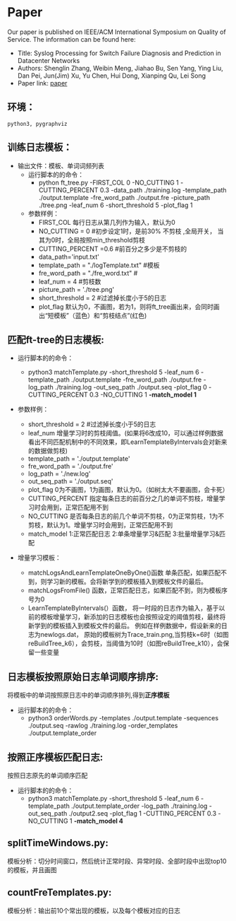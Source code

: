 # Paper

Our paper is published on IEEE/ACM International Symposium on Quality of Service. The information can be found here:

* Title: Syslog Processing for Switch Failure Diagnosis and Prediction in Datacenter Networks
* Authors: Shenglin Zhang, Weibin Meng, Jiahao Bu, Sen Yang, Ying Liu, Dan Pei, Jun(Jim) Xu, Yu Chen, Hui Dong, Xianping Qu, Lei Song
* Paper link: [paper](https://netman.aiops.org/wp-content/uploads/2015/12/IWQOS_2017_zsl.pdf)

## 环境：
	python3, pygraphviz

## 训练日志模板：
* 输出文件：模板、单词词频列表
	* 运行脚本的的命令：
		* python ft\_tree.py -FIRST\_COL 0 -NO\_CUTTING 1 -CUTTING\_PERCENT 0.3 -data\_path ./training.log -template_path ./output.template -fre\_word\_path ./output.fre -picture\_path ./tree.png -leaf\_num 6 -short\_threshold 5 -plot\_flag 1
	* 参数样例：
	   * FIRST\_COL 每行日志从第几列作为输入，默认为0
	   * NO\_CUTTING = 0 #初步设定1时，是前30% 不剪枝 ,全局开关， 当其为0时，全局按照min_threshold剪枝
	   * CUTTING\_PERCENT =0.6 #前百分之多少是不剪枝的 
		* data\_path='input.txt'
	   *   template\_path = "./logTemplate.txt" #模板
	    *   fre\_word\_path = "./fre_word.txt"   #
	    *   leaf\_num = 4 #剪枝数
	    *    picture\_path = './tree.png'
	    *  short\_threshold = 2 #过滤掉长度小于5的日志
	    *  plot\_flag 默认为0，不画图，若为1，则将ft\_tree画出来，会同时画出“短模板”（蓝色）和“剪枝结点”(红色)

	
## 匹配ft-tree的日志模板:
* 运行脚本的的命令：
	* python3 matchTemplate.py -short\_threshold 5 -leaf\_num 6 -template\_path ./output.template -fre\_word_path ./output.fre -log\_path ./training.log -out\_seq\_path ./output.seq -plot\_flag 0 -CUTTING\_PERCENT 0.3 -NO\_CUTTING 1 **-match\_model 1**
		
* 参数样例：
	*	short\_threshold = 2 #过滤掉长度小于5的日志
	*  leaf\_num 增量学习时的剪枝阈值。(如果将6改成10，可以通过样例数据看出不同匹配机制中的不同效果，即LearnTemplateByIntervals会对新来的数据做剪枝)
	*  template\_path = './output.template'
	*  fre\_word\_path = './output.fre'
	*  log\_path = './new.log'
	*  out\_seq\_path = './output.seq'
	*  plot\_flag 0为不画图，1为画图，默认为0。（如树太大不要画图，会卡死）
	*  CUTTING\_PERCENT 指定每条日志的前百分之几的单词不剪枝，增量学习时会用到，正常匹配用不到
	*  NO\_CUTTING 是否每条日志的前几个单词不剪枝，0为正常剪枝，1为不剪枝，默认为1。增量学习时会用到，正常匹配用不到
	*  match\_model 1:正常匹配日志  2:单条增量学习&匹配 3:批量增量学习&匹配
* 增量学习模板：
	* matchLogsAndLearnTemplateOneByOne()函数  单条匹配，如果匹配不到，则学习新的模板。会将新学到的模板插入到模板文件的最后。
	* matchLogsFromFile() 函数，正常匹配日志，如果匹配不到，则为模板序号为0
	* LearnTemplateByIntervals(）函数， 将一时段的日志作为输入，基于以前的模板增量学习，新添加的日志模板也会按照设定的阈值剪枝，最终将新学到的模板插入到模板文件的最后。
			例如在样例数据中，假设新来的日志为newlogs.dat， 原始的模板树为Trace\_train.png,当剪枝k=6时（如图reBuildTree\_k6），会剪枝，当阈值为10时（如图reBuildTree\_k10），会保留一些变量


## 日志模板按照原始日志单词顺序排序:
将模板中的单词按照原日志中的单词顺序排列,得到**正序模板**

* 运行脚本的的命令：
	*  python3 orderWords.py -templates ./output.template -sequences ./output.seq -rawlog ./training.log -order\_templates ./output.template\_order

## 按照正序模板匹配日志:
按照日志原先的单词顺序匹配

* 运行脚本的的命令：
	* python3 matchTemplate.py -short\_threshold 5 -leaf\_num 6 -template\_path ./output.template\_order -log\_path ./training.log -out\_seq\_path ./output2.seq -plot\_flag 1 -CUTTING\_PERCENT 0.3 -NO\_CUTTING 1 **-match\_model 4**
	
## splitTimeWindows.py:
 模板分析：切分时间窗口，然后统计正常时段、异常时段、全部时段中出现top10的模板，并且画图


## countFreTemplates.py:
 模板分析：输出前10个常出现的模板，以及每个模板对应的日志
 
 

